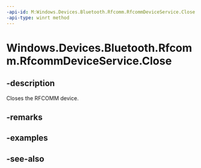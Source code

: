 ```yaml
---
-api-id: M:Windows.Devices.Bluetooth.Rfcomm.RfcommDeviceService.Close
-api-type: winrt method
---
```


<!-- Method syntax
public void Close()
-->

# Windows.Devices.Bluetooth.Rfcomm.RfcommDeviceService.Close

## -description
Closes the RFCOMM device.

## -remarks

## -examples

## -see-also
